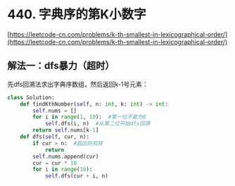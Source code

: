# 440. 字典序的第K小数字

[https://leetcode-cn.com/problems/k-th-smallest-in-lexicographical-order/](https://leetcode-cn.com/problems/k-th-smallest-in-lexicographical-order/)

## 解法一：dfs暴力（超时）

先dfs回溯法求出字典序数组，然后返回k-1号元素：

```python
class Solution:
    def findKthNumber(self, n: int, k: int) -> int:
        self.nums = []
        for i in range(1, 10):  #第一位不能为0
            self.dfs(i, n)  #从第二位开始dfs回溯
        return self.nums[k-1]
    def dfs(self, cur, n):
        if cur > n:  #超出则剪枝
            return
        self.nums.append(cur)
        cur = cur * 10
        for i in range(10):
            self.dfs(cur + i, n)
```

